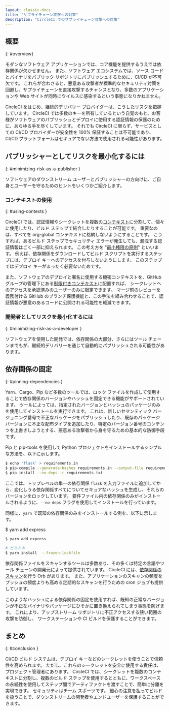 ```yaml
---
layout: classic-docs
title: "サプライチェーン攻撃への対策"
description: "CircleCI でのサプライチェーン攻撃への対策"
---
```


## 概要
{: #overview}

モダンなソフトウェア アプリケーションでは、コア機能を提供するうえでは依存関係が欠かせません。 また、ソフトウェア エコシステムでは、ソース コードとバイナリをパブリック リポジトリにパブリッシュするために、CI/CD が不可欠です。 これらが合わさると、悪意ある攻撃者が標準的なセキュリティ対策を回避し、サプライチェーンを直接攻撃するチャンスとなり、多数のアプリケーションや Web サイトが同時にウイルスに感染するという事態になりかねません。

CircleCI をはじめ、継続的デリバリー プロバイダーは、こうしたリスクを把握しています。 CircleCI では多数のキーを所有しているという自覚のもと、お客様がソフトウェアのパブリッシュとデプロイに使用する認証情報の保護のために、あらゆる手を尽くしています。 それでも CircleCI に限らず、サービスとしての CI/CD プロバイダーが安全性を 100% 保証することは不可能であり、CI/CD プラットフォームはセキュアでない方法で使用される可能性があります。

## パブリッシャーとしてリスクを最小化するには
{: #minimizing-risk-as-a-publisher }

ソフトウェアのダウンストリーム ユーザーとパブリッシャーの方向けに、ご自身とユーザーを守るためのヒントをいくつかご紹介します。

### コンテキストの使用
{: #using-contexts }

CircleCI では、認証情報やシークレットを複数の[コンテキスト]({{site.baseurl}}/2.0/contexts)に分割して、個々に使用したり、ビルド ステップで結合したりすることが可能です。 重要なのは、すべてを org-global コンテキストに格納しないようにすることです。 こうすれば、あるビルド ステップでセキュリティ エラーが発生しても、漏洩する認証情報はごく一部に抑えられます。 この考え方を "[最小権限の原則](https://ja.wikipedia.org/wiki/%E6%9C%80%E5%B0%8F%E6%A8%A9%E9%99%90%E3%81%AE%E5%8E%9F%E5%89%87)" といいます。 例えば、依存関係をダウンロードしてビルド スクリプトを実行するステップには、デプロイ キーへのアクセスを付与しないようにします。 このステップではデプロイ キーがまったく必要ないためです。

また、ソフトウェアのデプロイと署名に使用する機密コンテキストを、GitHub グループの管理下にある[制限付きコンテキスト]({{site.baseurl}}/2.0/contexts/#restricting-a-context)に配置すれば、  シークレットへのアクセスを承認済みのユーザーのみに限定できます。 マージ前のレビューを義務付ける GitHub のブランチ保護機能と、この手法を組み合わせることで、認証情報が悪意のあるコードに公開される可能性を軽減できます。

### 開発者としてリスクを最小化するには
{: #minimizing-risk-as-a-developer }

ソフトウェアを使用した開発では、依存関係の大部分、さらにはツール チェーンまでもが、継続的デリバリーを通じて自動的にパブリッシュされる可能性があります。

## 依存関係の固定
{: #pinning-dependencies }

Yarn、Cargo、Pip など多数のツールでは、ロック ファイルを作成して使用することで依存関係のバージョンやハッシュを固定できる機能がサポートされています。 ツールによっては、指定されたバージョンとハッシュのパッケージのみを使用してインストールを実行できます。 これは、新しいセマンティック バージョニング番号で不正なパッケージをパブリッシュしたり、既存のパッケージ バージョンに不正な配布タイプを追加したり、特定のバージョン番号のコンテンツを上書きしようとする、悪意ある攻撃者から身を守るための基本的な防御手段です。

Pip と pip-tools を使用して Python プロジェクトをインストールするシンプルな方法を、以下に示します。

```sh
$ echo 'flask' > requirements.in
$ pip-compile --generate-hashes requirements.in --output-file requirements.txt
$ pip install --no-deps -r requirements.txt
```

ここでは、トップレベルの単一の依存関係 `flask` を入力ファイルに追加してから、変化しうる依存関係すべてについてセキュアなハッシュを生成し、それらのバージョンをロックしています。 要件ファイル内の依存関係のみがインストールされるように、`--no-deps` フラグを使用してインストールを行っています。

同様に、`yarn` で既知の依存関係のみをインストールする例を、以下に示します。

$ yarn add express

```sh
$ yarn add express

# ビルド中
$ yarn install  --frozen-lockfile
```

依存関係ファイルをスキャンするツールは多数あり、その多くは特定の言語やツール チェーンの開発元によって提供されています。 CircleCI には、[依存関係のスキャン](https://circleci.com/developer/ja/orbs?query=&category=Security)を行う Orb があります。 また、アプリケーションのスキャンの頻度をプッシュの頻度よりも高める定期的なスキャンを行うための cron ジョブも提供しています。

このようなハッシュによる依存関係の固定を使用すれば、既知の正常なバージョンが不正なバイナリやパッケージにひそかに置き換えられてしまう事態を防げます。 これにより、アップストリーム リポジトリに不正アクセスする狭い範囲の攻撃を防御し、 ワークステーションや CI ビルドを保護することができます。

## まとめ
{: #conclusion }

CI/CD ビルド システムは、デプロイ キーなどのシークレットを使うことで信頼性を高められます。 ただし、これらのシークレットを安全に使用する責任は、プロジェクト管理者にあります。 CircleCI では、シークレットを複数のコンテキストに分割し、複数のビルド ステップを使用するとともに、ワークスペースの永続性を使用してステップ間でアーティファクトを渡すことで、簡単に分離を実現できす。 セキュリティはチーム スポーツです。 細心の注意を払ってビルドを扱うことで、ダウンストリームの開発者やエンドユーザーを保護することができます。

